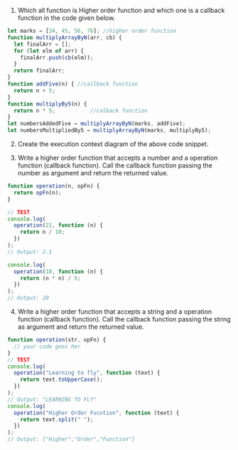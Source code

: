 
1. Which all function is Higher order function and which one is a callback function in the code given below.

```js
let marks = [34, 45, 56, 76]; //higher order function
function multiplyArrayByN(arr, cb) {
  let finalArr = [];
  for (let elm of arr) {
    finalArr.push(cb(elm));
  }
  return finalArr;
}
function addFive(n) { //callback function
  return n + 5;
}
function multiplyBy5(n) {
  return n * 5;           //calback function
}
let numbersAddedFive = multiplyArrayByN(marks, addFive);
let numbersMultipliedBy5 = multiplyArrayByN(marks, multiplyBy5);
```

2. Create the execution context diagram of the above code snippet.

3. Write a higher order function that accepts a number and a operation function (callback function). Call the callback function passing the number as argument and return the returned value.

```js
function operation(n, opFn) {
  return opFn(n);
}

// TEST
console.log(
  operation(21, function (n) {
    return n / 10;
  })
);
// Output: 2.1

console.log(
  operation(10, function (n) {
    return (n * n) / 5;
  })
);
// Output: 20

```

4. Write a higher order function that accepts a string and a operation function (callback function). Call the callback function passing the string as argument and return the returned value.

```js
function operation(str, opFn) {
  // your code goes her
}
// TEST
console.log(
  operation("Learning to fly", function (text) {
    return text.toUpperCase();
  })
);
// Output: "LEARNING TO FLY"
console.log(
  operation("Higher Order Fucntion", function (text) {
    return text.split(" ");
  })
);
// Output: ["Higher","Order","Function"]
```
